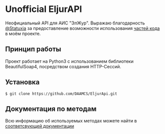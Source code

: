 # Unofficial EljurAPI
Неофициальный API для АИС "ЭлЖур". Выражаю благодарность <a href="https://github.com/Statuxia">@Statuxia</a>
 за предоставление возможности использования <a href="https://github.com/Statuxia-API-Eljur-ru/API-Eljur-ru">частей кода</a> в моём проекте.

## Принцип работы
Проект работает на Python3 с использованием библиотеки BeautifulSoap4, посредством создания HTTP-Сессий.

## Установка
`$ git clone https://github.com/DAAMCS/EljurApi.git`

## Документация по методам
Всю информацию об используемых методах можете найти в <a href="https://github.com/DAAMCS/EljurApi/wiki/EljurApi-Methods-Docs">соответсвующей документации</a>
